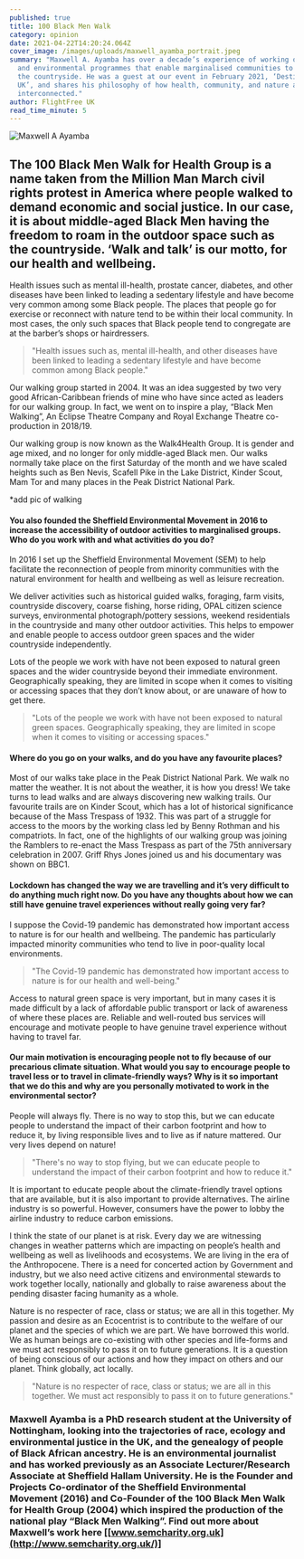 ```yaml
---
published: true
title: 100 Black Men Walk
category: opinion
date: 2021-04-22T14:20:24.064Z
cover_image: /images/uploads/maxwell_ayamba_portrait.jpeg
summary: "Maxwell A. Ayamba has over a decade’s experience of working on health
  and environmental programmes that enable marginalised communities to access
  the countryside. He was a guest at our event in February 2021, ‘Destination:
  UK’, and shares his philosophy of how health, community, and nature are
  interconnected."
author: FlightFree UK
read_time_minute: 5
---
```

![Maxwell A Ayamba ](/images/uploads/maxwell_ayamba_landscape.jpg)

## The 100 Black Men Walk for Health Group is a name taken from the Million Man March civil rights protest in America where people walked to demand economic and social justice. In our case, it is about middle-aged Black Men having the freedom to roam in the outdoor space such as the countryside. ‘Walk and talk’ is our motto, for our health and wellbeing.

Health issues such as mental ill-health, prostate cancer, diabetes, and other diseases have been linked to leading a sedentary lifestyle and have become very common among some Black people. The places that people go for exercise or reconnect with nature tend to be within their local community. In most cases, the only such spaces that Black people tend to congregate are at the barber’s shops or hairdressers.

> "Health issues such as, mental ill-health, and other diseases have been linked to leading a sedentary lifestyle and have become common among Black people."

Our walking group started in 2004. It was an idea suggested by two very good African-Caribbean friends of mine who have since acted as leaders for our walking group. In fact, we went on to inspire a play, “Black Men Walking”, An Eclipse Theatre Company and Royal Exchange Theatre co-production in 2018/19. 

Our walking group is now known as the Walk4Health Group. It is gender and age mixed, and no longer for only middle-aged Black men. Our walks normally take place on the first Saturday of the month and we have scaled heights such as Ben Nevis, Scafell Pike in the Lake District, Kinder Scout, Mam Tor and many places in the Peak District National Park. 

\*add pic of walking

#### You also founded the Sheffield Environmental Movement in 2016 to increase the accessibility of outdoor activities to marginalised groups. Who do you work with and what activities do you do?

In 2016 I set up the Sheffield Environmental Movement (SEM) to help facilitate the reconnection of people from minority communities with the natural environment for health and wellbeing as well as leisure recreation. 

We deliver activities such as historical guided walks, foraging, farm visits, countryside discovery, coarse fishing, horse riding, OPAL citizen science surveys, environmental photograph/pottery sessions, weekend residentials in the countryside and many other outdoor activities. This helps to empower and enable people to access outdoor green spaces and the wider countryside independently. 

Lots of the people we work with have not been exposed to natural green spaces and the wider countryside beyond their immediate environment. Geographically speaking, they are limited in scope when it comes to visiting or accessing spaces that they don’t know about, or are unaware of how to get there. 

> "Lots of the people we work with have not been exposed to natural green spaces. Geographically speaking, they are limited in scope when it comes to visiting or accessing spaces."

#### Where do you go on your walks, and do you have any favourite places?

Most of our walks take place in the Peak District National Park. We walk no matter the weather. It is not about the weather, it is how you dress! We take turns to lead walks and are always discovering new walking trails. Our favourite trails are on Kinder Scout, which has a lot of historical significance because of the Mass Trespass of 1932. This was part of a struggle for access to the moors by the working class led by Benny Rothman and his compatriots. In fact, one of the highlights of our walking group was joining the Ramblers to re-enact the Mass Trespass as part of the 75th anniversary celebration in 2007. Griff Rhys Jones joined us and his documentary was shown on BBC1. 

#### Lockdown has changed the way we are travelling and it’s very difficult to do anything much right now. Do you have any thoughts about how we can still have genuine travel experiences without really going very far?

I suppose the Covid-19 pandemic has demonstrated how important access to nature is for our health and wellbeing. The pandemic has particularly impacted minority communities who tend to live in poor-quality local environments. 

> "The Covid-19 pandemic has demonstrated how important access to nature is for our health and well-being."

Access to natural green space is very important, but in many cases it is made difficult by a lack of affordable public transport or lack of awareness of where these places are. Reliable and well-routed bus services will encourage and motivate people to have genuine travel experience without having to travel far. 

#### Our main motivation is encouraging people not to fly because of our precarious climate situation. What would you say to encourage people to travel less or to travel in climate-friendly ways? Why is it so important that we do this and why are you personally motivated to work in the environmental sector?

People will always fly. There is no way to stop this, but we can educate people to understand the impact of their carbon footprint and how to reduce it, by living responsible lives and to live as if nature mattered. Our very lives depend on nature!

> "There's no way to stop flying, but we can educate people to understand the impact of their carbon footprint and how to reduce it."

 It is important to educate people about the climate-friendly travel options that are available, but it is also important to provide alternatives. The airline industry is so powerful. However, consumers have the power to lobby the airline industry to reduce carbon emissions. 

I think the state of our planet is at risk. Every day we are witnessing changes in weather patterns which are impacting on people’s health and wellbeing as well as livelihoods and ecosystems. We are living in the era of the Anthropocene. There is a need for concerted action by Government and industry, but we also need active citizens and environmental stewards to work together locally, nationally and globally to raise awareness about the pending disaster facing humanity as a whole. 

Nature is no respecter of race, class or status; we are all in this together. My passion and desire as an Ecocentrist is to contribute to the welfare of our planet and the species of which we are part. We have borrowed this world. We as human beings are co-existing with other species and life-forms and we must act responsibly to pass it on to future generations. It is a question of being conscious of our actions and how they impact on others and our planet. Think globally, act locally. 

> "Nature is no respecter of race, class or status; we are all in this together. We must act responsibly to pass it on to future generations."

### Maxwell Ayamba is a PhD research student at the University of Nottingham, looking into the trajectories of race, ecology and environmental justice in the UK, and the genealogy of people of Black African ancestry. He is an environmental journalist and has worked previously as an Associate Lecturer/Research Associate at Sheffield Hallam University. He is the Founder and Projects Co-ordinator of the Sheffield Environmental Movement (2016) and Co-Founder of the 100 Black Men Walk for Health Group (2004) which inspired the production of the national play “Black Men Walking”. Find out more about Maxwell’s work here [[www.semcharity.org.uk](http://www.semcharity.org.uk/)]